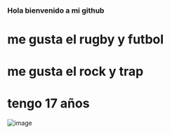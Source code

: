 ### Hola bienvenido a mi github
# me gusta el rugby y futbol
# me gusta el rock y trap
# tengo 17 años
![image](https://github.com/vittogiangreco/vittogiangreco/assets/171263342/39b6066b-569a-431c-a525-0c61d95a45ed)
